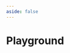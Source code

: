 ```yaml
---
aside: false
---
```


# Playground

<div id="three-app"></div>

<script setup lang="ts">
import { onMounted } from 'vue'

onMounted(async () => {
  await import('./playground-script')
})
</script>

<style lang="scss" scoped>
#three-app {
  width: 100%;
  margin: 16px 0;
  height: auto;
  overflow: hidden;
  user-select: none;
  aspect-ratio: 16 / 9;
  border-radius: 8px;
  background-color: var(--vp-code-block-bg);
}
</style>
